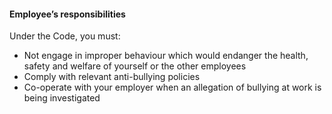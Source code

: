 ####  Employee’s responsibilities

Under the Code, you must:

  * Not engage in improper behaviour which would endanger the health, safety and welfare of yourself or the other employees 
  * Comply with relevant anti-bullying policies 
  * Co-operate with your employer when an allegation of bullying at work is being investigated 
